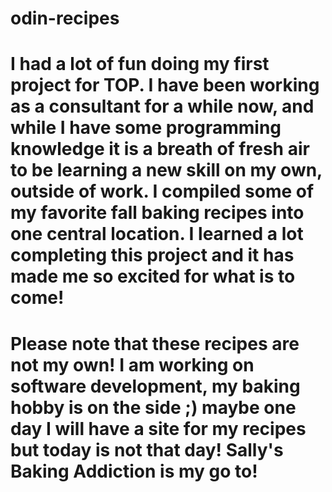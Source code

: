 # odin-recipes
# I had a lot of fun doing my first project for TOP. I have been working as a consultant for a while now, and while I have some programming knowledge it is a breath of fresh air to be learning a new skill on my own, outside of work. I compiled some of my favorite fall baking recipes into one central location. I learned  a lot completing this project and it has made me so excited for what is to come!
# Please note that these recipes are not my own! I am working on software development, my baking hobby is on the side ;) maybe one day I will have a site for my recipes but today is not that day! Sally's Baking Addiction is my go to!